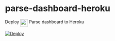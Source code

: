 # parse-dashboard-heroku

Deploy <img src="https://avatars0.githubusercontent.com/u/1294580" width="25" height="25" align="top"> Parse dashboard to Heroku

[![Deploy](https://www.herokucdn.com/deploy/button.svg)](https://heroku.com/deploy)
